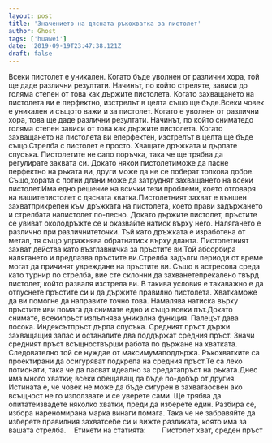 ```yaml
---
layout: post
title: 'Значението на дясната ръкохватка за пистолет'
author: Ghost
tags: ['huawei']
date: '2019-09-19T23:47:38.121Z'
draft: false
---
```


Всеки пистолет е уникален. Когато бъде уволнен от различни хора, той ще даде различни резултати. Начинът, по който стреляте, зависи до голяма степен от това как държите пистолета. Когато захващането на пистолета ви е перфектно, изстрелът в целта също ще бъде.Всеки човек е уникален и същото важи и за пистолет. Когато е уволнен от различни хора, това ще даде различни резултати. Начинът, по който сниматедо голяма степен зависи от това как държите пистолета. Когато захващането на пистолета ви еперфектен, изстрелът в целта ще бъде също.Стрелба с пистолет е просто. Хващате дръжката и дърпате спусъка. Пистолетите не сапо поръчка, така че ще трябва да регулирате захвата си. Докато някои пистолетиможе да пасне перфектно на ръката ви, други може да не се поберат толкова добре. Също,хората с потни длани може да затруднят захващането на всеки пистолет.Има едно решение на всички тези проблеми, което отговаря на вашитепистолет с дясната хватка.Пистолетният захват е външен захватприкрепен към дръжката на пистолета, което прави задържането и стрелбата напистолет по-лесно. Докато държите пистолет, пръстите се увиват околодръжте се и оказвайте натиск върху него. Налягането е различно при различнитеточки. Тъй като дръжката е изработена от метал, тя също упражнява обратнатиск върху дланта. Пистолетният захват действа като възглавничка за пръстите ви.Той абсорбира налягането и предпазва пръстите ви.Стрелба задълги периоди от време могат да причинят увреждане на пръстите ви. Също в aстресова среда като турнир по стрелба, вие сте склонни да захванетепрекалено твърд пистолет, който разваля изстрела ви. В такива условия е такаважно е да отпуснете пръстите си и да държите правилно пистолета. Хваткаможе да ви помогне да направите точно това. Намалява натиска върху пръстите иви помага да снимате едно и също всеки път.Докато снимате, всекипръст изпълнява уникална функция. Палецът дава посока. Индексътпръст дърпа спусъка. Средният пръст държи захващащия запас и останалите два поддържат средния пръст. Значи средният пръст всъщноствърши работа по държане на хватката. Следователно той се нуждае от максимумаподдържа. Ръкохватките са проектирани да осигуряват подкрепа на средния пръст.Те са леко потиснати, така че да пасват идеално за средатапръст на ръката.Днес има много хватки; всеки обещаващ да бъде по-добър от другия. Истината е, че човек не може да бъде сигурен в захватаосвен ако всъщност не го използвате и се уверете сами. Ще трябва да опитатеизвадете няколко хватки, преди да изберете един. Разбира се, избора нареномирана марка винаги помага. Така че не забравяйте да изберете правилния захватсебе си и вижте разликата, която има за вашата стрелба.    Етикети на статията:        Пистолет хват, среден пръст
